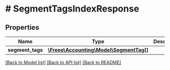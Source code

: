 # # SegmentTagsIndexResponse

## Properties

Name | Type | Description | Notes
------------ | ------------- | ------------- | -------------
**segment_tags** | [**\Freee\Accounting\Model\SegmentTag[]**](SegmentTag.md) |  | 

[[Back to Model list]](../../README.md#documentation-for-models) [[Back to API list]](../../README.md#documentation-for-api-endpoints) [[Back to README]](../../README.md)


